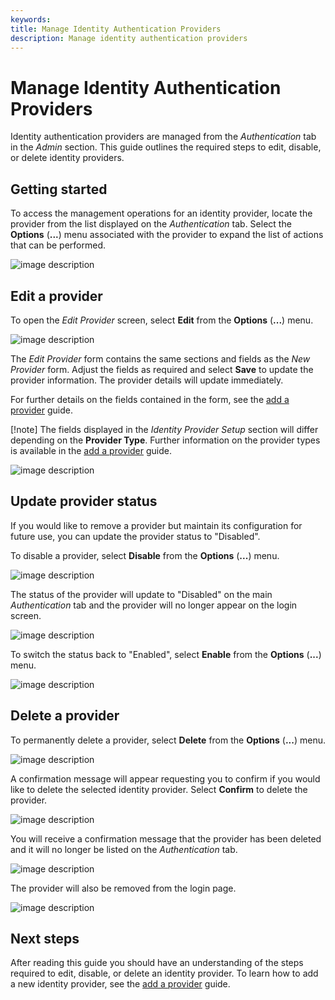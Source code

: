 ```yaml
---
keywords:
title: Manage Identity Authentication Providers
description: Manage identity authentication providers
---
```

# Manage Identity Authentication Providers

Identity authentication providers are managed from the *Authentication* tab in the *Admin* section. This guide outlines the required steps to edit, disable, or delete identity providers.

## Getting started

To access the management operations for an identity provider, locate the provider from the list displayed on the *Authentication* tab. Select the **Options** (**...**) menu associated with the provider to expand the list of actions that can be performed.

![image description](images/manage-options.png)

## Edit a provider

To open the *Edit Provider* screen, select **Edit** from the **Options** (**...**) menu.

![image description](images/manage-edit.png)

The *Edit Provider* form contains the same sections and fields as the *New Provider* form. Adjust the fields as required and select **Save** to update the provider information. The provider details will update immediately.

For further details on the fields contained in the form, see the [add a provider](add-identity-provider.md) guide.

[!note] The fields displayed in the *Identity Provider Setup* section will differ depending on the **Provider Type**. Further information on the provider types is available in the [add a provider](add-identity-provider.md) guide.

![image description](images/manage-edit-form.png)

## Update provider status

If you would like to remove a provider but maintain its configuration for future use, you can update the provider status to "Disabled".

To disable a provider, select **Disable** from the **Options** (**...**) menu.

![image description](images/manage-disable.png)

The status of the provider will update to "Disabled" on the main *Authentication* tab and the provider will no longer appear on the login screen.

![image description](images/manage-status-disabled.png)

To switch the status back to "Enabled", select **Enable** from the **Options** (**...**) menu.

![image description](images/manage-enable.png)

## Delete a provider

To permanently delete a provider, select **Delete** from the **Options** (**...**) menu.

![image description](images/manage-delete.png)

A confirmation message will appear requesting you to confirm if you would like to delete the selected identity provider. Select **Confirm** to delete the provider.

![image description](images/manage-confirm.png)

You will receive a confirmation message that the provider has been deleted and it will no longer be listed on the *Authentication* tab.

![image description](images/manage-success.png)

The provider will also be removed from the login page.

![image description](images/manage-login.png)

## Next steps

After reading this guide you should have an understanding of the steps required to edit, disable, or delete an identity provider. To learn how to add a new identity provider, see the [add a provider](add-identity-provider.md) guide.
